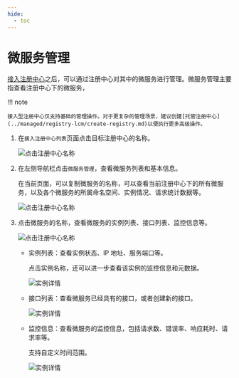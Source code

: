 ```yaml
---
hide:
  - toc
---
```


# 微服务管理

[接入注册中心](integrate-registry.md)之后，可以通过注册中心对其中的微服务进行管理。微服务管理主要指查看注册中心下的微服务，

!!! note

    接入型注册中心仅支持基础的管理操作。对于更复杂的管理场景，建议创建[托管注册中心](../managed/registry-lcm/create-registry.md)以便执行更多高级操作。

1. 在`接入注册中心列表`页面点击目标注册中心的名称。

    ![点击注册中心名称](https://community-github.cn-sh2.ufileos.com/daocloud-docs-images/docs/skoala/registry/integrated/imgs/service01.png)

2. 在左侧导航栏点击`微服务管理`，查看微服务列表和基本信息。

    在当前页面，可以复制微服务的名称，可以查看当前注册中心下的所有微服务，以及各个微服务的所属命名空间、实例情况、请求统计数据等。

    ![点击注册中心名称](https://community-github.cn-sh2.ufileos.com/daocloud-docs-images/docs/skoala/registry/integrated/imgs/service02.png)

3. 点击微服务的名称，查看微服务的实例列表、接口列表、监控信息等。

    ![点击注册中心名称](https://community-github.cn-sh2.ufileos.com/daocloud-docs-images/docs/skoala/registry/integrated/imgs/service03.png)

    - 实例列表：查看实例状态、IP 地址、服务端口等。

        点击实例名称，还可以进一步查看该实例的监控信息和元数据。

        ![实例详情](https://community-github.cn-sh2.ufileos.com/daocloud-docs-images/docs/skoala/registry/integrated/imgs/service04.png)

    - 接口列表：查看微服务已经具有的接口，或者创建新的接口。

        ![实例详情](https://community-github.cn-sh2.ufileos.com/daocloud-docs-images/docs/skoala/registry/integrated/imgs/service05.png)

    - 监控信息：查看微服务的监控信息，包括请求数、错误率、响应耗时、请求率等。

        支持自定义时间范围。

        ![实例详情](https://community-github.cn-sh2.ufileos.com/daocloud-docs-images/docs/skoala/registry/integrated/imgs/service06.png)  
